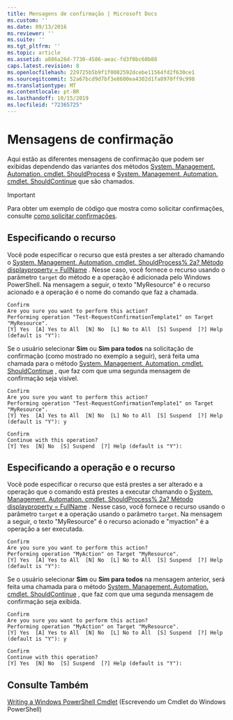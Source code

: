 ```yaml
---
title: Mensagens de confirmação | Microsoft Docs
ms.custom: ''
ms.date: 09/13/2016
ms.reviewer: ''
ms.suite: ''
ms.tgt_pltfrm: ''
ms.topic: article
ms.assetid: a886a26d-7730-4586-aeac-fd3f0bc60b88
caps.latest.revision: 8
ms.openlocfilehash: 229725b5b9f1f0082592dcebe11564fd2f630ce1
ms.sourcegitcommit: 52a67bcd9d7bf3e8600ea4302d1fa8970ff9c998
ms.translationtype: MT
ms.contentlocale: pt-BR
ms.lasthandoff: 10/15/2019
ms.locfileid: "72365725"
---
```

# <a name="confirmation-messages"></a>Mensagens de confirmação

Aqui estão as diferentes mensagens de confirmação que podem ser exibidas dependendo das variantes dos métodos [System. Management. Automation. cmdlet. ShouldProcess](/dotnet/api/System.Management.Automation.Cmdlet.ShouldProcess) e [System. Management. Automation. cmdlet. ShouldContinue](/dotnet/api/System.Management.Automation.Cmdlet.ShouldContinue) que são chamados.

> [!IMPORTANT]
> Para obter um exemplo de código que mostra como solicitar confirmações, consulte [como solicitar confirmações](./how-to-request-confirmations.md).

## <a name="specifying-the-resource"></a>Especificando o recurso

Você pode especificar o recurso que está prestes a ser alterado chamando o [System. Management. Automation. cmdlet. ShouldProcess% 2a? Método displayproperty = FullName](/dotnet/api/System.Management.Automation.Cmdlet.ShouldProcess?view=powershellsdk-1.1.0) . Nesse caso, você fornece o recurso usando o parâmetro `target` do método e a operação é adicionada pelo Windows PowerShell. Na mensagem a seguir, o texto "MyResource" é o recurso acionado e a operação é o nome do comando que faz a chamada.

```output
Confirm
Are you sure you want to perform this action?
Performing operation "Test-RequestConfirmationTemplate1" on Target "MyResource".
[Y] Yes  [A] Yes to All  [N] No  [L] No to All  [S] Suspend  [?] Help (default is "Y"):
```

Se o usuário selecionar **Sim** ou **Sim para todos** na solicitação de confirmação (como mostrado no exemplo a seguir), será feita uma chamada para o método [System. Management. Automation. cmdlet. ShouldContinue](/dotnet/api/System.Management.Automation.Cmdlet.ShouldContinue) , que faz com que uma segunda mensagem de confirmação seja visível.

```output
Confirm
Are you sure you want to perform this action?
Performing operation "Test-RequestConfirmationTemplate1" on Target "MyResource".
[Y] Yes  [A] Yes to All  [N] No  [L] No to All  [S] Suspend  [?] Help (default is "Y"): y

Confirm
Continue with this operation?
[Y] Yes  [N] No  [S] Suspend  [?] Help (default is "Y"):
```

## <a name="specifying-the-operation-and-resource"></a>Especificando a operação e o recurso

Você pode especificar o recurso que está prestes a ser alterado e a operação que o comando está prestes a executar chamando o [System. Management. Automation. cmdlet. ShouldProcess% 2a? Método displayproperty = FullName](/dotnet/api/System.Management.Automation.Cmdlet.ShouldProcess?view=powershellsdk-1.1.0) . Nesse caso, você fornece o recurso usando o parâmetro `target` e a operação usando o parâmetro `target`. Na mensagem a seguir, o texto "MyResource" é o recurso acionado e "myaction" é a operação a ser executada.

```output
Confirm
Are you sure you want to perform this action?
Performing operation "MyAction" on Target "MyResource".
[Y] Yes  [A] Yes to All  [N] No  [L] No to All  [S] Suspend  [?] Help (default is "Y"):
```

Se o usuário selecionar **Sim** ou **Sim para todos** na mensagem anterior, será feita uma chamada para o método [System. Management. Automation. cmdlet. ShouldContinue](/dotnet/api/System.Management.Automation.Cmdlet.ShouldContinue) , que faz com que uma segunda mensagem de confirmação seja exibida.

```output
Confirm
Are you sure you want to perform this action?
Performing operation "MyAction" on Target "MyResource".
[Y] Yes  [A] Yes to All  [N] No  [L] No to All  [S] Suspend  [?] Help (default is "Y"): y

Confirm
Continue with this operation?
[Y] Yes  [N] No  [S] Suspend  [?] Help (default is "Y"):
```

## <a name="see-also"></a>Consulte Também

[Writing a Windows PowerShell Cmdlet](./writing-a-windows-powershell-cmdlet.md) (Escrevendo um Cmdlet do Windows PowerShell)
